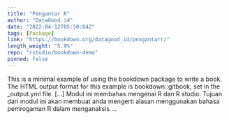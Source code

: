 ```yaml
---
title: "Pengantar R"
author: "DataGood.id"
date: "2022-04-12T05:50:04Z"
tags: [Package]
link: "https://bookdown.org/datagood_id/pengantarr/"
length_weight: "5.9%"
repo: "rstudio/bookdown-demo"
pinned: false
---
```


This is a minimal example of using the bookdown package to write a book. The HTML output format for this example is bookdown::gitbook, set in the _output.yml file. [...] Modul ini membahas mengenai R dan R studio. Tujuan dari modul ini akan membuat anda mengerti alasan menggunakan bahasa pemrogaman R dalam menganalisis ...
